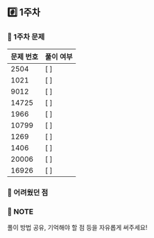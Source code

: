 ## #️⃣ 1주차

### 🔗 1주차 문제
| **문제 번호** | **풀이 여부** |
|-------|----|
| 2504| [ ] |
| 1021| [ ] |
| 9012| [ ] |
| 14725| [ ] |
| 1966| [ ] |
| 10799| [ ] |
| 1269| [ ] |
| 1406| [ ] |
| 20006| [ ] |
| 16926| [ ] |

### 📍 어려웠던 점


### 📝 NOTE
풀이 방법 공유, 기억해야 할 점 등을 자유롭게 써주세요!